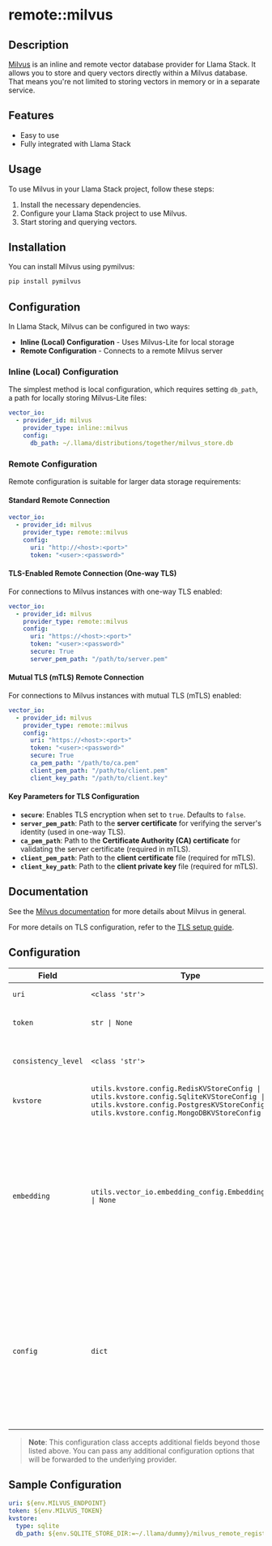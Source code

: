 # remote::milvus

## Description


[Milvus](https://milvus.io/) is an inline and remote vector database provider for Llama Stack. It
allows you to store and query vectors directly within a Milvus database.
That means you're not limited to storing vectors in memory or in a separate service.

## Features

- Easy to use
- Fully integrated with Llama Stack

## Usage

To use Milvus in your Llama Stack project, follow these steps:

1. Install the necessary dependencies.
2. Configure your Llama Stack project to use Milvus.
3. Start storing and querying vectors.

## Installation

You can install Milvus using pymilvus:

```bash
pip install pymilvus
```

## Configuration

In Llama Stack, Milvus can be configured in two ways:
- **Inline (Local) Configuration** - Uses Milvus-Lite for local storage
- **Remote Configuration** - Connects to a remote Milvus server

### Inline (Local) Configuration

The simplest method is local configuration, which requires setting `db_path`, a path for locally storing Milvus-Lite files:

```yaml
vector_io:
  - provider_id: milvus
    provider_type: inline::milvus
    config:
      db_path: ~/.llama/distributions/together/milvus_store.db
```

### Remote Configuration

Remote configuration is suitable for larger data storage requirements:

#### Standard Remote Connection

```yaml
vector_io:
  - provider_id: milvus
    provider_type: remote::milvus
    config:
      uri: "http://<host>:<port>"
      token: "<user>:<password>"
```

#### TLS-Enabled Remote Connection (One-way TLS)

For connections to Milvus instances with one-way TLS enabled:

```yaml
vector_io:
  - provider_id: milvus
    provider_type: remote::milvus
    config:
      uri: "https://<host>:<port>"
      token: "<user>:<password>"
      secure: True
      server_pem_path: "/path/to/server.pem"
```

#### Mutual TLS (mTLS) Remote Connection

For connections to Milvus instances with mutual TLS (mTLS) enabled:

```yaml
vector_io:
  - provider_id: milvus
    provider_type: remote::milvus
    config:
      uri: "https://<host>:<port>"
      token: "<user>:<password>"
      secure: True
      ca_pem_path: "/path/to/ca.pem"
      client_pem_path: "/path/to/client.pem"
      client_key_path: "/path/to/client.key"
```

#### Key Parameters for TLS Configuration

- **`secure`**: Enables TLS encryption when set to `true`. Defaults to `false`.
- **`server_pem_path`**: Path to the **server certificate** for verifying the server's identity (used in one-way TLS).
- **`ca_pem_path`**: Path to the **Certificate Authority (CA) certificate** for validating the server certificate (required in mTLS).
- **`client_pem_path`**: Path to the **client certificate** file (required for mTLS).
- **`client_key_path`**: Path to the **client private key** file (required for mTLS).

## Documentation
See the [Milvus documentation](https://milvus.io/docs/install-overview.md) for more details about Milvus in general.

For more details on TLS configuration, refer to the [TLS setup guide](https://milvus.io/docs/tls.md).


## Configuration

| Field | Type | Required | Default | Description |
|-------|------|----------|---------|-------------|
| `uri` | `<class 'str'>` | No | PydanticUndefined | The URI of the Milvus server |
| `token` | `str \| None` | No | PydanticUndefined | The token of the Milvus server |
| `consistency_level` | `<class 'str'>` | No | Strong | The consistency level of the Milvus server |
| `kvstore` | `utils.kvstore.config.RedisKVStoreConfig \| utils.kvstore.config.SqliteKVStoreConfig \| utils.kvstore.config.PostgresKVStoreConfig \| utils.kvstore.config.MongoDBKVStoreConfig` | No | sqlite | Config for KV store backend |
| `embedding` | `utils.vector_io.embedding_config.EmbeddingConfig \| None` | No |  | Default embedding configuration for this provider. When specified, vector databases created with this provider will use these embedding settings as defaults. |
| `config` | `dict` | No | {} | This configuration allows additional fields to be passed through to the underlying Milvus client. See the [Milvus](https://milvus.io/docs/install-overview.md) documentation for more details about Milvus in general. |

> **Note**: This configuration class accepts additional fields beyond those listed above. You can pass any additional configuration options that will be forwarded to the underlying provider.

## Sample Configuration

```yaml
uri: ${env.MILVUS_ENDPOINT}
token: ${env.MILVUS_TOKEN}
kvstore:
  type: sqlite
  db_path: ${env.SQLITE_STORE_DIR:=~/.llama/dummy}/milvus_remote_registry.db

```

